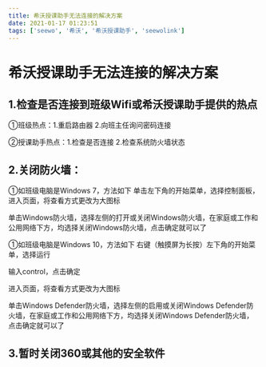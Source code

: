 ```yaml
---
title: 希沃授课助手无法连接的解决方案
date: 2021-01-17 01:23:51
tags: ['seewo', '希沃', '希沃授课助手', 'seewolink']
---
```


# 希沃授课助手无法连接的解决方案

## 1.检查是否连接到班级Wifi或希沃授课助手提供的热点

①班级热点：1.重启路由器   2.向班主任询问密码连接

②授课助手热点：1.检查是否连接  2.检查系统防火墙状态

## 2.关闭防火墙：

①如班级电脑是Windows 7，方法如下
单击左下角的开始菜单，选择控制面板，进入页面，将查看方式更改为大图标

单击Windows防火墙，选择左侧的打开或关闭Windows防火墙，在家庭或工作和公用网络下方，均选择关闭Windows防火墙，点击确定就可以了

①如班级电脑是Windows 10，方法如下
右键（触摸屏为长按）左下角的开始菜单，选择运行

输入control，点击确定

进入页面，将查看方式更改为大图标

单击Windows Defender防火墙，选择左侧的启用或关闭Windows Defender防火墙，在家庭或工作和公用网络下方，均选择关闭Windows Defender防火墙，点击确定就可以了

## 3.暂时关闭360或其他的安全软件